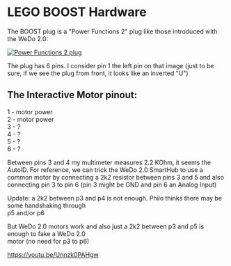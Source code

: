 # LEGO BOOST Hardware

The BOOST plug is a "Power Functions 2" plug like those introduced with the WeDo 2.0:

[![Power Functions 2 plug](https://c1.staticflickr.com/9/8890/28272153016_3ea6cbabdf_b.jpg)](https://flic.kr/p/K5jb75)

The plug has 6 pins.
I consider pin 1 the left pin on that image (just to be sure, if we see the plug from front,
it looks like an inverted "U")

## The Interactive Motor pinout:
   1 - motor power  
   2 - motor power  
   3 - ?  
   4 - ?  
   5 - ?  
   6 - ?  
   
   Between pins 3 and 4 my multimeter measures 2.2 KOhm, it seems the AutoID.
   For reference, we can trick the WeDo 2.0 SmartHub to use a common motor by connecting a 2k2
   resistor between pins 3 and 5 and also connecting pin 3 to pin 6 (pin 3 might be GND and pin
   6 an Analog Input)
   
   Update: a 2k2 between p3 and p4 is not enough. Philo thinks there may be some handshaking through  
   p5 and/or p6  
   
   But WeDo 2.0 motors work and also just a 2k2 between p3 and p5 is enough to fake a WeDo 2.0  
   motor (no need for p3 to p6)
   
   https://youtu.be/Unnzk0PAHgw
